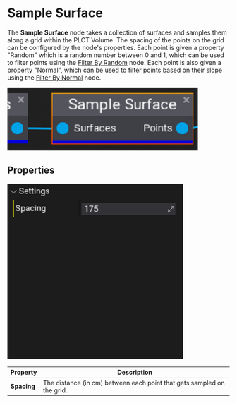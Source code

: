 # Sample Surface

The **Sample Surface** node takes a collection of surfaces and samples them along a grid within the PLCT Volume. The spacing of the points on the grid can be configured by the node's properties. Each point is given a property "Random" which is a random number between 0 and 1, which can be used to filter points using the [Filter By Random](filter-by-random.md) node. Each point is also given a property "Normal", which can be used to filter points based on their slope using the [Filter By Normal](filter-by-normal.md) node.

![Sample Surface Node](media/sample-surface.png)

## Properties
![Sample Surface Node Properties](media/sample-surface-properties.png)

| Property | Description |
|--------|--------|
| **Spacing** | The distance (in cm) between each point that gets sampled on the grid. |